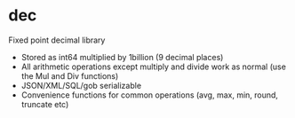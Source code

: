# dec
Fixed point decimal library

* Stored as int64 multiplied by 1billion (9 decimal places)
* All arithmetic operations except multiply and divide work as normal (use the Mul and Div functions)
* JSON/XML/SQL/gob serializable
* Convenience functions for common operations (avg, max, min, round, truncate etc)
